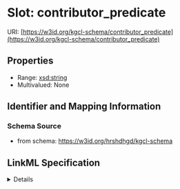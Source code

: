 # Slot: contributor_predicate

URI: [https://w3id.org/kgcl-schema/contributor_predicate](https://w3id.org/kgcl-schema/contributor_predicate)



<!-- no inheritance hierarchy -->




## Properties

* Range: [xsd:string](xsd:string)
* Multivalued: None







## Identifier and Mapping Information







### Schema Source


* from schema: https://w3id.org/hrshdhgd/kgcl-schema




## LinkML Specification

<details>
```yaml
name: contributor predicate
from_schema: https://w3id.org/hrshdhgd/kgcl-schema
rank: 1000
alias: contributor_predicate
domain_of:
- configuration
range: string

```
</details>